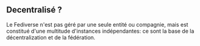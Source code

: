 ## Decentralisé ?

Le Fediverse n'est pas géré par une seule entité ou compagnie, mais est constitué d'une multitude d'instances
indépendantes: ce sont la base de la décentralization et de la fédération.


